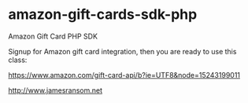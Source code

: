 # amazon-gift-cards-sdk-php
Amazon Gift Card PHP SDK

Signup for Amazon gift card integration, then you are ready to use this class: 

https://www.amazon.com/gift-card-api/b?ie=UTF8&node=15243199011

<a href='test'>http://www.jamesransom.net</a>
